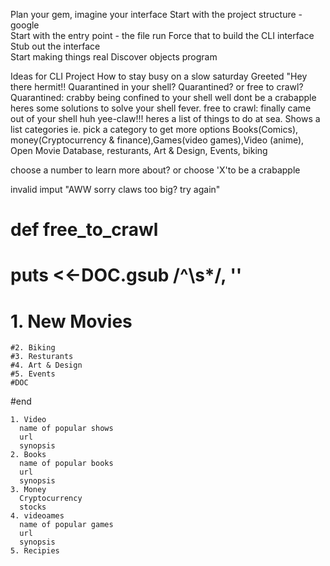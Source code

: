 Plan your gem, imagine your interface 
Start with the project structure - google  
Start with the entry point - the file run 
Force that to build the CLI interface
Stub out the interface  
Start making things real 
Discover objects
program 

Ideas for CLI Project
  How to stay busy on a slow saturday
  Greeted "Hey there hermit!! Quarantined in your shell? 
  Quarantined? or free to crawl?
  Quarantined: crabby being confined to your shell well dont be a crabapple heres some solutions to solve your shell fever.
  free to crawl: finally came out of your shell huh yee-claw!!! heres a list of things to do at sea.
  Shows a list 
   categories ie. pick a category to get more options 
    Books(Comics), money(Cryptocurrency & finance),Games(video games),Video (anime), 
    Open Movie Database, resturants, Art & Design, Events, biking
 
  choose a number to learn more about?
  or choose 'X'to be a crabapple
  
  invalid imput "AWW sorry claws too big? 
  try again"

  # def free_to_crawl
  #  puts <<-DOC.gsub /^\s*/, ''
   # 1. New Movies
    #2. Biking
    #3. Resturants
    #4. Art & Design
    #5. Events
    #DOC
  #end
  
    1. Video
      name of popular shows 
      url 
      synopsis
    2. Books
      name of popular books 
      url 
      synopsis
    3. Money
      Cryptocurrency
      stocks
    4. videoames
      name of popular games 
      url 
      synopsis
    5. Recipies
  
  